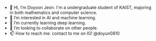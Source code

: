 - 👋 Hi, I’m Doyoon Jeon. I'm a undergraduate student of KAIST, majoring in both mathematics and computer science.
- 👀 I’m interested in AI and machine learning.
- 🌱 I’m currently learning deep learning.
- 💞️ I’m looking to collaborate on other people.
- 📫 How to reach me: contact to me on IG! @doyun0810

<!---
mathdoyun/mathdoyun is a ✨ special ✨ repository because its `README.md` (this file) appears on your GitHub profile.
You can click the Preview link to take a look at your changes.
--->
